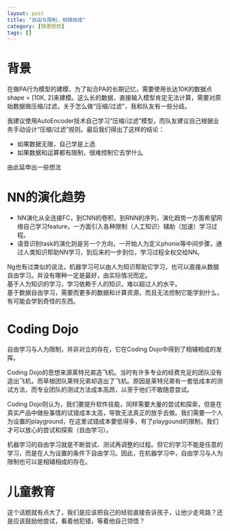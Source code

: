 ```yaml
---
layout: post
title: "自由与限制，相辅相成"
category: [随便想想]
tags: []
---
```


# 背景

在做PA行为模型的建模，为了拟合PA的长期记忆，需要使用长达10K的数据点shape = [10K, 2]来建模。这么长的数据，直接输入模型肯定无法计算，需要对原始数据做压缩/过滤。关于怎么做“压缩/过滤”，我和队友有一些分歧。  

我建议使用AutoEncoder技术自己学习“压缩/过滤”模型，而队友建议自己根据业务手动设计“压缩/过滤”规则。最后我们得出了这样的结论：  
- 如果数据无限，自己学是上选  
- 如果数据和运算都有限制，很难控制它去学什么  

由此延申出一些想法

# NN的演化趋势

- NN演化从全连接FC，到CNN的卷积，到RNN的序列，演化趋势一方面希望网络自己学习feature，一方面引入各种限制（人工知识）辅助（加速）学习过程。  
- 语音识别task的演化则是另一个方向，一开始人为定义phonix等中间步骤，通过人类知识帮助NN学习，到后来的一步到位，学习过程全权交给NN。  

Ng也有过类似的说法，机器学习可以由人为知识帮助它学习，也可以直接从数据自由学习。并没有哪种一定是最好，由实际情况而定。  
基于人为知识的学习，学习依赖于人的知识，难以超过人的水平。  
基于数据自由学习，需要而更多的数据和计算资源，而且无法控制它能学到什么，有可能会学到奇怪的东西。  

# Coding Dojo

自由学习与人为限制，并非对立的存在，它在Coding Dojo中得到了相辅相成的发挥。  

Coding Dojo的思想来源莱特兄弟造飞机。当时有许多专业的经费充足的团队没有造出飞机，而草根团队莱特兄弟却造出了飞机。原因是莱特兄弟有一套低成本的测试方法，而专业团队的测试方法成本高昂，以至于他们不敢随意尝试。  

Coding Dojo则认为，我们要提升软件技能，同样需要大量的尝试和探索，但是在真实产品中做些事情的试错成本太高，导致无法真正的放手去做。我们需要一个人为设置的playground，在这里试错成本要低得多，有了playgound的限制，我们才可以放心的尝试和探索（自由学习）。  

机器学习的自由学习就是不断尝试、测试再调整的过程。但它的学习不能是任意的学习，而是在人为设置的条件下自由学习。因此，在机器学习中，自由学习与人为限制也可以是相辅相成的存在。

# 儿童教育

这个话题就有点大了，我们是应该把自己的经验直接告诉孩子，让他少走弯路？还是应该鼓励他尝试，看着他犯错，等着他自己领悟？
